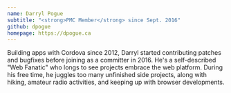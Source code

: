 ```yaml
---
name: Darryl Pogue
subtitle: "<strong>PMC Member</strong> since Sept. 2016"
github: dpogue
homepage: https://dpogue.ca
---
```


Building apps with Cordova since 2012, Darryl started contributing patches and bugfixes before joining as a committer in 2016.  He's a self-described "Web Fanatic" who longs to see projects embrace the web platform.  During his free time, he juggles too many unfinished side projects, along with hiking, amateur radio activities, and keeping up with browser developments.
